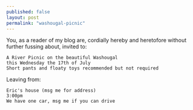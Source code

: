 ```yaml
---
published: false
layout: post
permalink: "washougal-picnic"
---
```


You, as a reader of my blog are, cordially hereby and heretofore without further fussing about, invited to:

```
A River Picnic on the beautiful Washougal
this Wednesday the 17th of July
Short pants and floaty toys recommended but not required
```

Leaving from:

```
Eric's house (msg me for address)
3:00pm
We have one car, msg me if you can drive
```
